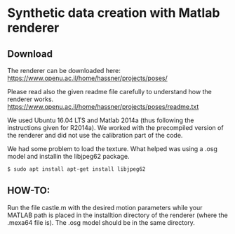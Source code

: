 
# Synthetic data creation with Matlab renderer

## Download
The renderer can be downloaded here: https://www.openu.ac.il/home/hassner/projects/poses/ 

Please read also the given readme file carefully to understand how the renderer works.
https://www.openu.ac.il/home/hassner/projects/poses/readme.txt

We used Ubuntu 16.04 LTS and Matlab 2014a (thus following the instructions given for R2014a). We worked with the precompiled version of the renderer and did not use the calibration part of the code.

We had some problem to load the texture. What helped was using a .osg model and installin the libjpeg62 package.
```
$ sudo apt install apt-get install libjpeg62
```


## HOW-TO:

Run the file castle.m with the desired motion parameters while your MATLAB path is 
placed in the installtion directory of the renderer (where the .mexa64 file is).
The .osg model should be in the same directory.
